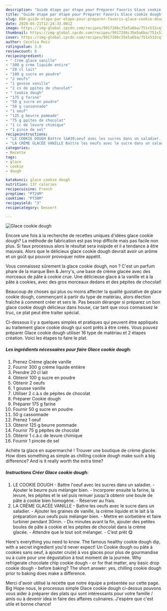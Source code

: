 ```yaml
---
description: "Guide étape par étape pour Préparer Favoris Glace cookie dough"
title: "Guide étape par étape pour Préparer Favoris Glace cookie dough"
slug: 604-guide-etape-par-etape-pour-preparer-favoris-glace-cookie-dough
date: 2020-05-21T12:24:33.001Z
image: https://img-global.cpcdn.com/recipes/9917286c35e5a6ba/751x532cq70/glace-cookie-dough-photo-principale-de-la-recette.jpg
thumbnail: https://img-global.cpcdn.com/recipes/9917286c35e5a6ba/751x532cq70/glace-cookie-dough-photo-principale-de-la-recette.jpg
cover: https://img-global.cpcdn.com/recipes/9917286c35e5a6ba/751x532cq70/glace-cookie-dough-photo-principale-de-la-recette.jpg
author: Cecelia Ruiz
ratingvalue: 3.8
reviewcount: 8
recipeingredient:
- " Crme glace vanille"
- "300 g crme liquide entire"
- "20 cl lait"
- "100 g sucre en poudre"
- "2 oeufs"
- "1 gousse vanille"
- "2 cs de ppites de chocolat"
- " Cookie dough"
- "175 g farine"
- "50 g sucre en poudre"
- "50 g cassonnade"
- "1 oeuf"
- "125 g beurre pommade"
- "75 g ppites de chocolat"
- "1 cc de levure chimique"
- "1 pince de sel"
recipeinstructions:
- "LE COOKIE DOUGH Battre l&#39;oeuf avec les sucres dans un saladier. Ajouter le beurre puis mélanger bien. Incorporer ensuite la farine, la levure, les pépites et le sel puis remuer jusqu&#39;à obtenir une boule de pâte à cookie bien homogène. Réserver au frais."
- "LA CRÈME GLACÉE VANILLE Battre les oeufs avec le sucre dans un saladier. Ajouter les graines de vanille, la crème liquide et le lait à la préparation aux oeufs puis mélanger bien. Mettre en sorbetière et faire turbiner pendant 30min. Dix minutes avant la fin, ajouter des petites boules de pâte à cookie et les pépites de chocolat dans la crème glacée. Attendre que le tout soit mélanger. C’est prêt 😋"
categories:
- Recette
tags:
- glace
- cookie
- dough

katakunci: glace cookie dough 
nutrition: 137 calories
recipecuisine: French
preptime: "PT24M"
cooktime: "PT30M"
recipeyield: "3"
recipecategory: Dessert

---
```



![Glace cookie dough](https://img-global.cpcdn.com/recipes/9917286c35e5a6ba/751x532cq70/glace-cookie-dough-photo-principale-de-la-recette.jpg)

Encore une fois à la recherche de recettes uniques d'idées glace cookie dough? La méthode de fabrication est pas trop difficile mais pas facile non plus. Si faux processus alors le résultat sera insipide et il a tendance à être mauvais. Alors que le délicieux glace cookie dough devrait avoir un arôme et un goût qui pouvoir provoquer notre appétit.

Vous connaissez sûrement la glace cookie dough, non ? C&#39;est un parfum phare de la marque Ben &amp; Jerry&#39;s, une base de crème glacée avec des morceaux de pâte à cookie crue. Une délicieuse glace à la vanille et à la pâte à cookies, avec des gros morceaux dedans et des pépites de chocolat!

Beaucoup de choses qui plus ou moins affecter la qualité gustative de glace cookie dough, commençant à partir du type de matériau, alors élection fraîche à comment créer et sers le. Pas besoin déranger si préparez un bon glace cookie dough délicieux dans house, car tant que vous connaissez le truc, ce plat peut être traiter spécial.


Ci-dessous il y a quelques simples et pratiques qui peuvent être appliqués au traitement glace cookie dough qui sont prêts à être créés. Vous pouvez préparer Glace cookie dough utiliser 16 type de matériau et 2 étapes création. Voici les étapes to faire le plat.

<!--inarticleads1-->

##### Les ingrédients nécessaires pour faire Glace cookie dough:

1. Prenez  Crème glacée vanille
1. Fournir 300 g crème liquide entière
1. Prendre 20 cl lait
1. Obtenir 100 g sucre en poudre
1. Obtenir 2 oeufs
1.  1 gousse vanille
1. Utiliser 2 c.à.s de pépites de chocolat
1. Préparer  Cookie dough
1. Préparer 175 g farine
1. Fournir 50 g sucre en poudre
1.  50 g cassonnade
1. Prenez 1 oeuf
1. Obtenir 125 g beurre pommade
1. Fournir 75 g pépites de chocolat
1. Obtenir 1 c.à.c de levure chimique
1. Fournir 1 pincée de sel


Achète ta glace en supermarché ! Trouver une boutique de crème glacée. How does something as simple as chilling cookie dough make such a big difference? And is it really worth the extra time? 

<!--inarticleads2-->

##### Instructions Créer Glace cookie dough:

1. LE COOKIE DOUGH - Battre l&#39;oeuf avec les sucres dans un saladier. - Ajouter le beurre puis mélanger bien. - Incorporer ensuite la farine, la levure, les pépites et le sel puis remuer jusqu&#39;à obtenir une boule de pâte à cookie bien homogène. - Réserver au frais.
1. LA CRÈME GLACÉE VANILLE - Battre les oeufs avec le sucre dans un saladier. - Ajouter les graines de vanille, la crème liquide et le lait à la préparation aux oeufs puis mélanger bien. - Mettre en sorbetière et faire turbiner pendant 30min. - Dix minutes avant la fin, ajouter des petites boules de pâte à cookie et les pépites de chocolat dans la crème glacée. - Attendre que le tout soit mélanger. - C’est prêt 😋


Here&#39;s everything you need to know. The famous healthy cookie dough dip, with a secret ingredient you&#39;d never expect! Un Cookie dough ou pâte à cookies sans oeuf, à ajouter cru(e) à vos glaces pour plus de gourmandise ou à cuire pour une dégustation à tout moment de la journée. Why refrigerate chocolate chip cookie dough - or for that matter, any basic drop cookie dough - before baking? The short answer: yes, chilling cookie dough prior to baking does make a difference. 


Merci d'avoir utilisé la recette que notre équipe a présentée sur cette page. Big Hope nous, le processus simple Glace cookie dough ci-dessus pouvons vous aider à préparer des plats qui sont intéressants pour votre famille / amis ou à devenir idea in faire des affaires culinaires. J'espère que c'est utile et bonne chance!
